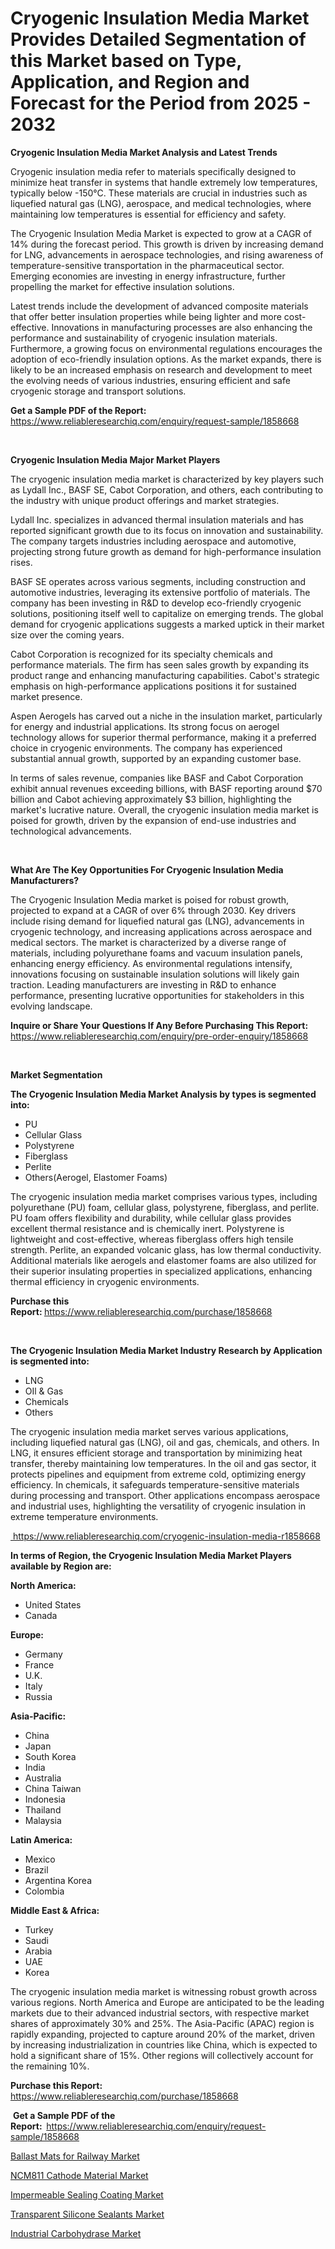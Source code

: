 <p><h1>Cryogenic Insulation Media Market Provides Detailed Segmentation of this Market based on Type, Application, and Region and Forecast for the Period from 2025 - 2032</h1></p><p><strong>Cryogenic Insulation Media Market Analysis and Latest Trends</strong></p>
<p><p>Cryogenic insulation media refer to materials specifically designed to minimize heat transfer in systems that handle extremely low temperatures, typically below -150°C. These materials are crucial in industries such as liquefied natural gas (LNG), aerospace, and medical technologies, where maintaining low temperatures is essential for efficiency and safety.</p><p>The Cryogenic Insulation Media Market is expected to grow at a CAGR of 14% during the forecast period. This growth is driven by increasing demand for LNG, advancements in aerospace technologies, and rising awareness of temperature-sensitive transportation in the pharmaceutical sector. Emerging economies are investing in energy infrastructure, further propelling the market for effective insulation solutions.</p><p>Latest trends include the development of advanced composite materials that offer better insulation properties while being lighter and more cost-effective. Innovations in manufacturing processes are also enhancing the performance and sustainability of cryogenic insulation materials. Furthermore, a growing focus on environmental regulations encourages the adoption of eco-friendly insulation options. As the market expands, there is likely to be an increased emphasis on research and development to meet the evolving needs of various industries, ensuring efficient and safe cryogenic storage and transport solutions.</p></p>
<p><strong>Get a Sample PDF of the Report:&nbsp;</strong> <a href="https://www.reliableresearchiq.com/enquiry/request-sample/1858668?utm_campaign=1876&utm_medium=2&utm_source=Github&utm_content=ia&utm_term=03042025&utm_id=cryogenic-insulation-media">https://www.reliableresearchiq.com/enquiry/request-sample/1858668</a></p>
<p>&nbsp;</p>
<p><strong>Cryogenic Insulation Media Major Market Players</strong></p>
<p><p>The cryogenic insulation media market is characterized by key players such as Lydall Inc., BASF SE, Cabot Corporation, and others, each contributing to the industry with unique product offerings and market strategies. </p><p>Lydall Inc. specializes in advanced thermal insulation materials and has reported significant growth due to its focus on innovation and sustainability. The company targets industries including aerospace and automotive, projecting strong future growth as demand for high-performance insulation rises.</p><p>BASF SE operates across various segments, including construction and automotive industries, leveraging its extensive portfolio of materials. The company has been investing in R&D to develop eco-friendly cryogenic solutions, positioning itself well to capitalize on emerging trends. The global demand for cryogenic applications suggests a marked uptick in their market size over the coming years.</p><p>Cabot Corporation is recognized for its specialty chemicals and performance materials. The firm has seen sales growth by expanding its product range and enhancing manufacturing capabilities. Cabot's strategic emphasis on high-performance applications positions it for sustained market presence.</p><p>Aspen Aerogels has carved out a niche in the insulation market, particularly for energy and industrial applications. Its strong focus on aerogel technology allows for superior thermal performance, making it a preferred choice in cryogenic environments. The company has experienced substantial annual growth, supported by an expanding customer base.</p><p>In terms of sales revenue, companies like BASF and Cabot Corporation exhibit annual revenues exceeding billions, with BASF reporting around $70 billion and Cabot achieving approximately $3 billion, highlighting the market's lucrative nature. Overall, the cryogenic insulation media market is poised for growth, driven by the expansion of end-use industries and technological advancements.</p></p>
<p>&nbsp;</p>
<p><strong>What Are The Key Opportunities For Cryogenic Insulation Media Manufacturers?</strong></p>
<p><p>The Cryogenic Insulation Media market is poised for robust growth, projected to expand at a CAGR of over 6% through 2030. Key drivers include rising demand for liquefied natural gas (LNG), advancements in cryogenic technology, and increasing applications across aerospace and medical sectors. The market is characterized by a diverse range of materials, including polyurethane foams and vacuum insulation panels, enhancing energy efficiency. As environmental regulations intensify, innovations focusing on sustainable insulation solutions will likely gain traction. Leading manufacturers are investing in R&D to enhance performance, presenting lucrative opportunities for stakeholders in this evolving landscape.</p></p>
<p><strong>Inquire or Share Your Questions If Any Before Purchasing This Report:</strong> <a href="https://www.reliableresearchiq.com/enquiry/pre-order-enquiry/1858668?utm_campaign=1876&utm_medium=2&utm_source=Github&utm_content=ia&utm_term=03042025&utm_id=cryogenic-insulation-media">https://www.reliableresearchiq.com/enquiry/pre-order-enquiry/1858668</a></p>
<p>&nbsp;</p>
<p><strong>Market Segmentation</strong></p>
<p><strong>The Cryogenic Insulation Media Market Analysis by types is segmented into:</strong></p>
<p><ul><li>PU</li><li>Cellular Glass</li><li>Polystyrene</li><li>Fiberglass</li><li>Perlite</li><li>Others(Aerogel, Elastomer Foams)</li></ul></p>
<p><p>The cryogenic insulation media market comprises various types, including polyurethane (PU) foam, cellular glass, polystyrene, fiberglass, and perlite. PU foam offers flexibility and durability, while cellular glass provides excellent thermal resistance and is chemically inert. Polystyrene is lightweight and cost-effective, whereas fiberglass offers high tensile strength. Perlite, an expanded volcanic glass, has low thermal conductivity. Additional materials like aerogels and elastomer foams are also utilized for their superior insulating properties in specialized applications, enhancing thermal efficiency in cryogenic environments.</p></p>
<p><strong>Purchase this Report:&nbsp;</strong><a href="https://www.reliableresearchiq.com/purchase/1858668?utm_campaign=1876&utm_medium=2&utm_source=Github&utm_content=ia&utm_term=03042025&utm_id=cryogenic-insulation-media">https://www.reliableresearchiq.com/purchase/1858668</a></p>
<p>&nbsp;</p>
<p><strong>The Cryogenic Insulation Media Market Industry Research by Application is segmented into:</strong></p>
<p><ul><li>LNG</li><li>OIl & Gas</li><li>Chemicals</li><li>Others</li></ul></p>
<p><p>The cryogenic insulation media market serves various applications, including liquefied natural gas (LNG), oil and gas, chemicals, and others. In LNG, it ensures efficient storage and transportation by minimizing heat transfer, thereby maintaining low temperatures. In the oil and gas sector, it protects pipelines and equipment from extreme cold, optimizing energy efficiency. In chemicals, it safeguards temperature-sensitive materials during processing and transport. Other applications encompass aerospace and industrial uses, highlighting the versatility of cryogenic insulation in extreme temperature environments.</p></p>
<p><a href="https://www.reliableresearchiq.com/cryogenic-insulation-media-r1858668?utm_campaign=1876&utm_medium=2&utm_source=Github&utm_content=ia&utm_term=03042025&utm_id=cryogenic-insulation-media">&nbsp;https://www.reliableresearchiq.com/cryogenic-insulation-media-r1858668</a></p>
<p><strong>In terms of Region, the Cryogenic Insulation Media Market Players available by Region are:</strong></p>
<p>
    <p> <strong> North America: </strong>
        <ul>
            <li>United States</li>
            <li>Canada</li>
        </ul>
        </p> 
    <p> <strong> Europe: </strong>
        <ul>
            <li>Germany</li>
            <li>France</li>
            <li>U.K.</li>
            <li>Italy</li>
            <li>Russia</li>
        </ul>
        </p> 
    <p> <strong> Asia-Pacific: </strong>
        <ul>
            <li>China</li>
            <li>Japan</li>
            <li>South Korea</li>
            <li>India</li>
            <li>Australia</li>
            <li>China Taiwan</li>
            <li>Indonesia</li>
            <li>Thailand</li>
            <li>Malaysia</li>
        </ul>
        </p> 
    <p> <strong> Latin America: </strong>
        <ul>
            <li>Mexico</li>
            <li>Brazil</li>
            <li>Argentina Korea</li>
            <li>Colombia</li>
        </ul>
        </p> 
    <p> <strong> Middle East & Africa: </strong>
        <ul>
            <li>Turkey</li>
            <li>Saudi</li>
            <li>Arabia</li>
            <li>UAE</li>
            <li>Korea</li>
        </ul>
    </p>
    </p>
<p><p>The cryogenic insulation media market is witnessing robust growth across various regions. North America and Europe are anticipated to be the leading markets due to their advanced industrial sectors, with respective market shares of approximately 30% and 25%. The Asia-Pacific (APAC) region is rapidly expanding, projected to capture around 20% of the market, driven by increasing industrialization in countries like China, which is expected to hold a significant share of 15%. Other regions will collectively account for the remaining 10%.</p></p>
<p><strong>Purchase this Report: </strong><a href="https://www.reliableresearchiq.com/purchase/1858668?utm_campaign=1876&utm_medium=2&utm_source=Github&utm_content=ia&utm_term=03042025&utm_id=cryogenic-insulation-media">https://www.reliableresearchiq.com/purchase/1858668</a></p>
<p>&nbsp;<strong>Get a Sample PDF of the Report:&nbsp;&nbsp;</strong><a href="https://www.reliableresearchiq.com/enquiry/request-sample/1858668?utm_campaign=1876&utm_medium=2&utm_source=Github&utm_content=ia&utm_term=03042025&utm_id=cryogenic-insulation-media">https://www.reliableresearchiq.com/enquiry/request-sample/1858668</a></p>
<p><strong></strong></p>
<p><p><a href="https://github.com/burnicndole/Market-Research-Report-List-1/blob/main/ballast-mats-for-railway-market.md?utm_campaign=1876&utm_medium=2&utm_source=Github&utm_content=ia&utm_term=03042025&utm_id=cryogenic-insulation-media">Ballast Mats for Railway Market</a></p><p><a href="https://github.com/rutupueyed/Market-Research-Report-List-1/blob/main/ncm811-cathode-material-market.md?utm_campaign=1876&utm_medium=2&utm_source=Github&utm_content=ia&utm_term=03042025&utm_id=cryogenic-insulation-media">NCM811 Cathode Material Market</a></p><p><a href="https://github.com/hurstsaqibyl/Market-Research-Report-List-1/blob/main/impermeable-sealing-coating-market.md?utm_campaign=1876&utm_medium=2&utm_source=Github&utm_content=ia&utm_term=03042025&utm_id=cryogenic-insulation-media">Impermeable Sealing Coating Market</a></p><p><a href="https://github.com/navodfetiya/Market-Research-Report-List-1/blob/main/transparent-silicone-sealants-market.md?utm_campaign=1876&utm_medium=2&utm_source=Github&utm_content=ia&utm_term=03042025&utm_id=cryogenic-insulation-media">Transparent Silicone Sealants Market</a></p><p><a href="https://github.com/cevzarvargem/Market-Research-Report-List-1/blob/main/industrial-carbohydrase-market.md?utm_campaign=1876&utm_medium=2&utm_source=Github&utm_content=ia&utm_term=03042025&utm_id=cryogenic-insulation-media">Industrial Carbohydrase Market</a></p></p>